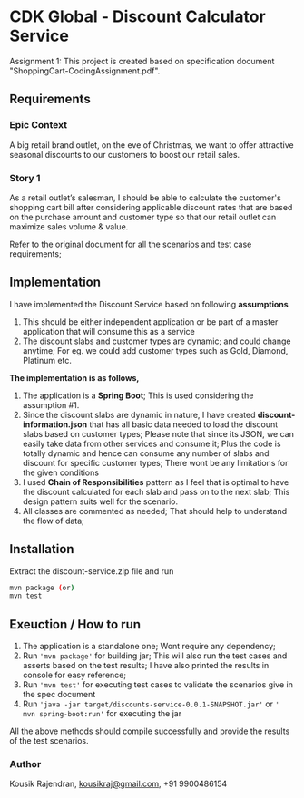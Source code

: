 # CDK Global - Discount Calculator Service

Assignment 1: This project is created based on specification document "ShoppingCart-CodingAssignment.pdf".

## Requirements

### Epic Context

A big retail brand outlet, on the eve of Christmas, we want to offer attractive seasonal discounts to our
customers to boost our retail sales.

### Story 1

As a retail outlet’s salesman, I should be able to calculate the customer's shopping cart bill after considering
applicable discount rates that are based on the purchase amount and customer type so that our retail outlet
can maximize sales volume & value.

Refer to the original document for all the scenarios and test case requirements;

## Implementation

I have implemented the Discount Service based on following **assumptions**

1. This should be either independent application or be part of a master application that will consume this as a service
2. The discount slabs and customer types are dynamic; and could change anytime; For eg. we could add customer types such as Gold, Diamond, Platinum etc.

**The implementation is as follows,**

1. The application is a **Spring Boot**; This is used considering the assumption #1.
2. Since the discount slabs are dynamic in nature, I have created **discount-information.json** that has all basic data needed to load the discount slabs based on customer types; Please note that since its JSON, we can easily take data from other services and consume it; Plus the code is totally dynamic and hence can consume any number of slabs and discount for specific customer types; There wont be any limitations for the given conditions
3. I used **Chain of Responsibilities** pattern as I feel that is optimal to have the discount calculated for each slab and pass on to the next slab; This design pattern suits well for the scenario.
4. All classes are commented as needed; That should help to understand the flow of data;

## Installation

Extract the discount-service.zip file and run

```sh
mvn package (or)
mvn test
```

## Exeuction / How to run

1. The application is a standalone one; Wont require any dependency;
2. Run `'mvn package'` for building jar; This will also run the test cases and asserts based on the test results; I have also printed the results in console for easy reference;
3. Run `'mvn test'` for executing test cases to validate the scenarios give in the spec document
4. Run `'java -jar target/discounts-service-0.0.1-SNAPSHOT.jar'` or `' mvn spring-boot:run'` for executing the jar

All the above methods should compile successfully and provide the results of the test scenarios.

### Author

Kousik Rajendran, kousikraj@gmail.com, +91 9900486154
